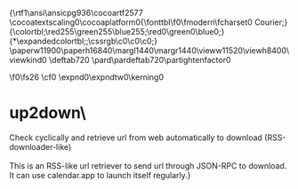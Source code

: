 {\rtf1\ansi\ansicpg936\cocoartf2577
\cocoatextscaling0\cocoaplatform0{\fonttbl\f0\fmodern\fcharset0 Courier;}
{\colortbl;\red255\green255\blue255;\red0\green0\blue0;}
{\*\expandedcolortbl;;\cssrgb\c0\c0\c0;}
\paperw11900\paperh16840\margl1440\margr1440\vieww11520\viewh8400\viewkind0
\deftab720
\pard\pardeftab720\partightenfactor0

\f0\fs26 \cf0 \expnd0\expndtw0\kerning0
# up2down\
Check cyclically and retrieve url from web automatically to download (RSS-downloader-like)\
\
This is an RSS-like url retriever to send url through JSON-RPC to download. It can use calendar.app to launch itself regularly.}